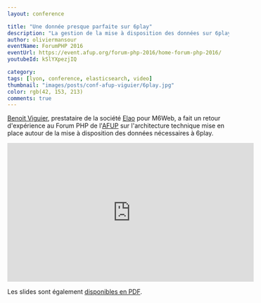 ```yaml
---
layout: conference

title: "Une donnée presque parfaite sur 6play"
description: "La gestion de la mise à disposition des données sur 6play"
author: oliviermansour 
eventName: ForumPHP 2016
eventUrl: https://event.afup.org/forum-php-2016/home-forum-php-2016/
youtubeId: kSlYXpezjIQ

category:
tags: [lyon, conference, elasticsearch, video]
thumbnail: "images/posts/conf-afup-viguier/6play.jpg"
color: rgb(42, 153, 213)
comments: true
---
```


[Benoit Viguier](https://twitter.com/b_viguier), prestataire de la société [Elao](https://www.elao.com) pour M6Web, a fait un retour d'expérience au Forum PHP de l'[AFUP](https://www.afup.org) sur l'architecture technique mise en place autour de la mise à  disposition des données nécessaires à 6play.

<iframe width="560" height="315" src="https://www.youtube.com/embed/kSlYXpezjIQ" frameborder="0" allowfullscreen></iframe>

Les slides sont également [disponibles en PDF](https://b-viguier.github.io/downloads/talks/ForumPhp-Une-Donne%CC%81e-Presque-Parfaite.pdf).
